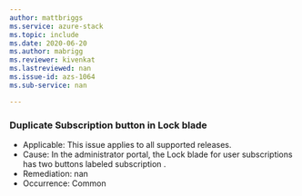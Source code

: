 ```yaml
---
author: mattbriggs
ms.service: azure-stack
ms.topic: include
ms.date: 2020-06-20
ms.author: mabrigg
ms.reviewer: kivenkat
ms.lastreviewed: nan
ms.issue-id: azs-1064
ms.sub-service: nan

---
```

### Duplicate Subscription button in Lock blade

- Applicable: This issue applies to all supported releases.
- Cause: In the administrator portal, the Lock blade for user subscriptions has two buttons labeled subscription . 
- Remediation: nan
- Occurrence: Common